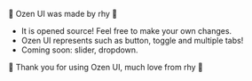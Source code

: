 🖤 Ozen UI was made by rhy 🖤

 - It is opened source! Feel free to make your own changes.
 - Ozen UI represents such as button, toggle and multiple tabs!
 - Coming soon: slider, dropdown.

🖤 Thank you for using Ozen UI, much love from rhy 🖤
